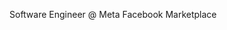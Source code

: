 Software Engineer @ Meta
Facebook Marketplace
<!---
itscharlieliu/itscharlieliu is a ✨ special ✨ repository because its `README.md` (this file) appears on your GitHub profile.
You can click the Preview link to take a look at your changes.
--->
